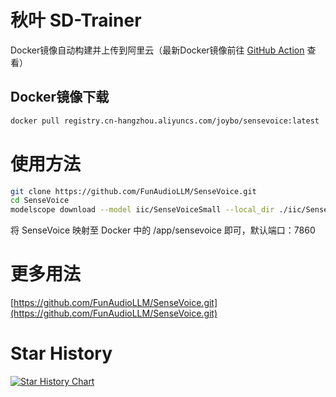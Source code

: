 # 秋叶 SD-Trainer
Docker镜像自动构建并上传到阿里云（最新Docker镜像前往 [GitHub Action](../../actions) 查看）
## Docker镜像下载
```bash
docker pull registry.cn-hangzhou.aliyuncs.com/joybo/sensevoice:latest
```
# 使用方法
```bash
git clone https://github.com/FunAudioLLM/SenseVoice.git
cd SenseVoice
modelscope download --model iic/SenseVoiceSmall --local_dir ./iic/SenseVoiceSmall
```
将 SenseVoice 映射至 Docker 中的 /app/sensevoice 即可，默认端口：7860
# 更多用法
[https://github.com/FunAudioLLM/SenseVoice.git](https://github.com/FunAudioLLM/SenseVoice.git)

# Star History

[![Star History Chart](https://api.star-history.com/svg?repos=IAMJOYBO/ktransformers&type=Date)](https://www.star-history.com/#IAMJOYBO/ktransformers&Date)
